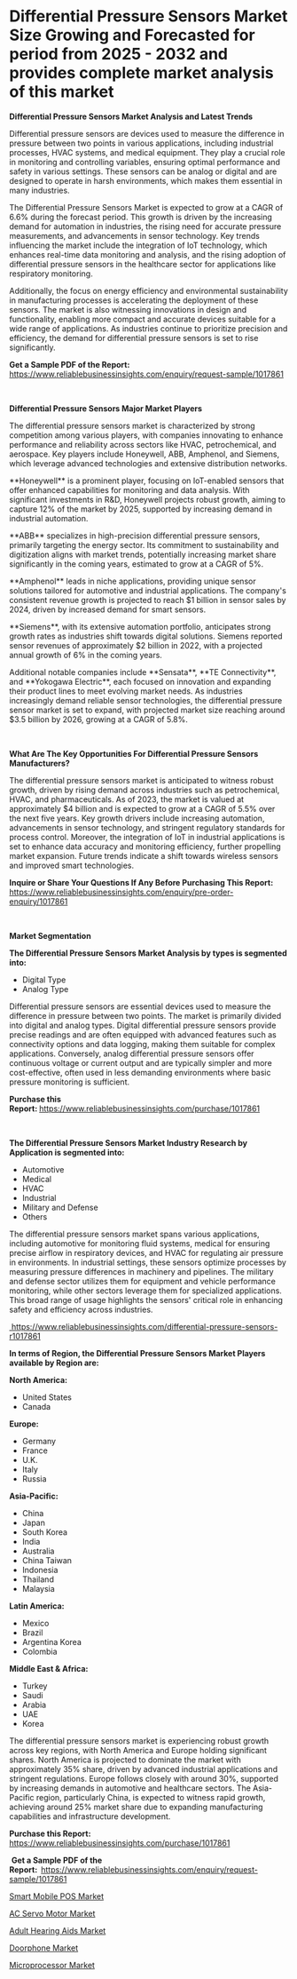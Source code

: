 <p><h1>Differential Pressure Sensors Market Size Growing and Forecasted for period from 2025 - 2032 and provides complete market analysis of this market</h1></p><p><strong>Differential Pressure Sensors Market Analysis and Latest Trends</strong></p>
<p><p>Differential pressure sensors are devices used to measure the difference in pressure between two points in various applications, including industrial processes, HVAC systems, and medical equipment. They play a crucial role in monitoring and controlling variables, ensuring optimal performance and safety in various settings. These sensors can be analog or digital and are designed to operate in harsh environments, which makes them essential in many industries.</p><p>The Differential Pressure Sensors Market is expected to grow at a CAGR of 6.6% during the forecast period. This growth is driven by the increasing demand for automation in industries, the rising need for accurate pressure measurements, and advancements in sensor technology. Key trends influencing the market include the integration of IoT technology, which enhances real-time data monitoring and analysis, and the rising adoption of differential pressure sensors in the healthcare sector for applications like respiratory monitoring.</p><p>Additionally, the focus on energy efficiency and environmental sustainability in manufacturing processes is accelerating the deployment of these sensors. The market is also witnessing innovations in design and functionality, enabling more compact and accurate devices suitable for a wide range of applications. As industries continue to prioritize precision and efficiency, the demand for differential pressure sensors is set to rise significantly.</p></p>
<p><strong>Get a Sample PDF of the Report:&nbsp;</strong> <a href="https://www.reliablebusinessinsights.com/enquiry/request-sample/1017861?utm_campaign=113&utm_medium=2&utm_source=Github&utm_content=ia&utm_term=10022025&utm_id=differential-pressure-sensors">https://www.reliablebusinessinsights.com/enquiry/request-sample/1017861</a></p>
<p>&nbsp;</p>
<p><strong>Differential Pressure Sensors Major Market Players</strong></p>
<p><p>The differential pressure sensors market is characterized by strong competition among various players, with companies innovating to enhance performance and reliability across sectors like HVAC, petrochemical, and aerospace. Key players include Honeywell, ABB, Amphenol, and Siemens, which leverage advanced technologies and extensive distribution networks.</p><p>**Honeywell** is a prominent player, focusing on IoT-enabled sensors that offer enhanced capabilities for monitoring and data analysis. With significant investments in R&D, Honeywell projects robust growth, aiming to capture 12% of the market by 2025, supported by increasing demand in industrial automation.</p><p>**ABB** specializes in high-precision differential pressure sensors, primarily targeting the energy sector. Its commitment to sustainability and digitization aligns with market trends, potentially increasing market share significantly in the coming years, estimated to grow at a CAGR of 5%.</p><p>**Amphenol** leads in niche applications, providing unique sensor solutions tailored for automotive and industrial applications. The company's consistent revenue growth is projected to reach $1 billion in sensor sales by 2024, driven by increased demand for smart sensors.</p><p>**Siemens**, with its extensive automation portfolio, anticipates strong growth rates as industries shift towards digital solutions. Siemens reported sensor revenues of approximately $2 billion in 2022, with a projected annual growth of 6% in the coming years.</p><p>Additional notable companies include **Sensata**, **TE Connectivity**, and **Yokogawa Electric**, each focused on innovation and expanding their product lines to meet evolving market needs. As industries increasingly demand reliable sensor technologies, the differential pressure sensor market is set to expand, with projected market size reaching around $3.5 billion by 2026, growing at a CAGR of 5.8%.</p></p>
<p>&nbsp;</p>
<p><strong>What Are The Key Opportunities For Differential Pressure Sensors Manufacturers?</strong></p>
<p><p>The differential pressure sensors market is anticipated to witness robust growth, driven by rising demand across industries such as petrochemical, HVAC, and pharmaceuticals. As of 2023, the market is valued at approximately $4 billion and is expected to grow at a CAGR of 5.5% over the next five years. Key growth drivers include increasing automation, advancements in sensor technology, and stringent regulatory standards for process control. Moreover, the integration of IoT in industrial applications is set to enhance data accuracy and monitoring efficiency, further propelling market expansion. Future trends indicate a shift towards wireless sensors and improved smart technologies.</p></p>
<p><strong>Inquire or Share Your Questions If Any Before Purchasing This Report:</strong> <a href="https://www.reliablebusinessinsights.com/enquiry/pre-order-enquiry/1017861?utm_campaign=113&utm_medium=2&utm_source=Github&utm_content=ia&utm_term=10022025&utm_id=differential-pressure-sensors">https://www.reliablebusinessinsights.com/enquiry/pre-order-enquiry/1017861</a></p>
<p>&nbsp;</p>
<p><strong>Market Segmentation</strong></p>
<p><strong>The Differential Pressure Sensors Market Analysis by types is segmented into:</strong></p>
<p><ul><li>Digital Type</li><li>Analog Type</li></ul></p>
<p><p>Differential pressure sensors are essential devices used to measure the difference in pressure between two points. The market is primarily divided into digital and analog types. Digital differential pressure sensors provide precise readings and are often equipped with advanced features such as connectivity options and data logging, making them suitable for complex applications. Conversely, analog differential pressure sensors offer continuous voltage or current output and are typically simpler and more cost-effective, often used in less demanding environments where basic pressure monitoring is sufficient.</p></p>
<p><strong>Purchase this Report:&nbsp;</strong><a href="https://www.reliablebusinessinsights.com/purchase/1017861?utm_campaign=113&utm_medium=2&utm_source=Github&utm_content=ia&utm_term=10022025&utm_id=differential-pressure-sensors">https://www.reliablebusinessinsights.com/purchase/1017861</a></p>
<p>&nbsp;</p>
<p><strong>The Differential Pressure Sensors Market Industry Research by Application is segmented into:</strong></p>
<p><ul><li>Automotive</li><li>Medical</li><li>HVAC</li><li>Industrial</li><li>Military and Defense</li><li>Others</li></ul></p>
<p><p>The differential pressure sensors market spans various applications, including automotive for monitoring fluid systems, medical for ensuring precise airflow in respiratory devices, and HVAC for regulating air pressure in environments. In industrial settings, these sensors optimize processes by measuring pressure differences in machinery and pipelines. The military and defense sector utilizes them for equipment and vehicle performance monitoring, while other sectors leverage them for specialized applications. This broad range of usage highlights the sensors' critical role in enhancing safety and efficiency across industries.</p></p>
<p><a href="https://www.reliablebusinessinsights.com/differential-pressure-sensors-r1017861?utm_campaign=113&utm_medium=2&utm_source=Github&utm_content=ia&utm_term=10022025&utm_id=differential-pressure-sensors">&nbsp;https://www.reliablebusinessinsights.com/differential-pressure-sensors-r1017861</a></p>
<p><strong>In terms of Region, the Differential Pressure Sensors Market Players available by Region are:</strong></p>
<p>
    <p> <strong> North America: </strong>
        <ul>
            <li>United States</li>
            <li>Canada</li>
        </ul>
        </p> 
    <p> <strong> Europe: </strong>
        <ul>
            <li>Germany</li>
            <li>France</li>
            <li>U.K.</li>
            <li>Italy</li>
            <li>Russia</li>
        </ul>
        </p> 
    <p> <strong> Asia-Pacific: </strong>
        <ul>
            <li>China</li>
            <li>Japan</li>
            <li>South Korea</li>
            <li>India</li>
            <li>Australia</li>
            <li>China Taiwan</li>
            <li>Indonesia</li>
            <li>Thailand</li>
            <li>Malaysia</li>
        </ul>
        </p> 
    <p> <strong> Latin America: </strong>
        <ul>
            <li>Mexico</li>
            <li>Brazil</li>
            <li>Argentina Korea</li>
            <li>Colombia</li>
        </ul>
        </p> 
    <p> <strong> Middle East & Africa: </strong>
        <ul>
            <li>Turkey</li>
            <li>Saudi</li>
            <li>Arabia</li>
            <li>UAE</li>
            <li>Korea</li>
        </ul>
    </p>
    </p>
<p><p>The differential pressure sensors market is experiencing robust growth across key regions, with North America and Europe holding significant shares. North America is projected to dominate the market with approximately 35% share, driven by advanced industrial applications and stringent regulations. Europe follows closely with around 30%, supported by increasing demands in automotive and healthcare sectors. The Asia-Pacific region, particularly China, is expected to witness rapid growth, achieving around 25% market share due to expanding manufacturing capabilities and infrastructure development.</p></p>
<p><strong>Purchase this Report: </strong><a href="https://www.reliablebusinessinsights.com/purchase/1017861?utm_campaign=113&utm_medium=2&utm_source=Github&utm_content=ia&utm_term=10022025&utm_id=differential-pressure-sensors">https://www.reliablebusinessinsights.com/purchase/1017861</a></p>
<p>&nbsp;<strong>Get a Sample PDF of the Report:&nbsp;&nbsp;</strong><a href="https://www.reliablebusinessinsights.com/enquiry/request-sample/1017861?utm_campaign=113&utm_medium=2&utm_source=Github&utm_content=ia&utm_term=10022025&utm_id=differential-pressure-sensors">https://www.reliablebusinessinsights.com/enquiry/request-sample/1017861</a></p>
<p><strong></strong></p>
<p><p><a href="https://github.com/saoneubeh8/Market-Research-Report-List-1/blob/main/smart-mobile-pos-market.md?utm_campaign=113&utm_medium=2&utm_source=Github&utm_content=ia&utm_term=10022025&utm_id=differential-pressure-sensors">Smart Mobile POS Market</a></p><p><a href="https://github.com/anggigpps/Market-Research-Report-List-1/blob/main/ac-servo-motor-market.md?utm_campaign=113&utm_medium=2&utm_source=Github&utm_content=ia&utm_term=10022025&utm_id=differential-pressure-sensors">AC Servo Motor Market</a></p><p><a href="https://github.com/mbilliekralc/Market-Research-Report-List-1/blob/main/adult-hearing-aids-market.md?utm_campaign=113&utm_medium=2&utm_source=Github&utm_content=ia&utm_term=10022025&utm_id=differential-pressure-sensors">Adult Hearing Aids Market</a></p><p><a href="https://github.com/deyniphytic/Market-Research-Report-List-1/blob/main/doorphone-market.md?utm_campaign=113&utm_medium=2&utm_source=Github&utm_content=ia&utm_term=10022025&utm_id=differential-pressure-sensors">Doorphone Market</a></p><p><a href="https://github.com/mohmodsiason/Market-Research-Report-List-1/blob/main/microprocessor-market.md?utm_campaign=113&utm_medium=2&utm_source=Github&utm_content=ia&utm_term=10022025&utm_id=differential-pressure-sensors">Microprocessor Market</a></p></p>